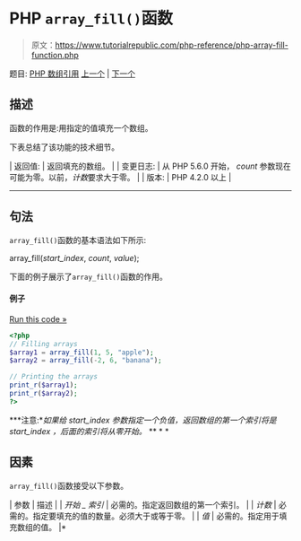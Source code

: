 # PHP `array_fill()`函数

> 原文：<https://www.tutorialrepublic.com/php-reference/php-array-fill-function.php>

题目: [PHP 数组引用](php-array-functions.php) [上一个](php-array-diff-ukey-function.php) | [下一个](php-array-fill-keys-function.php)

## 描述

函数的作用是:用指定的值填充一个数组。

下表总结了该功能的技术细节。

| 返回值: | 返回填充的数组。 |
| 变更日志: | 从 PHP 5.6.0 开始， *count* 参数现在可能为零。以前，*计数*要求大于零。 |
| 版本: | PHP 4.2.0 以上 |

* * *

## 句法

`array_fill()`函数的基本语法如下所示:

array_fill(*start_index*, *count*, *value*);

下面的例子展示了`array_fill()`函数的作用。

#### 例子

[Run this code »](../codelab.php?topic=php&file=fill-an-array-with-same-value "Run this code to view the output")

```php
<?php
// Filling arrays
$array1 = array_fill(1, 5, "apple");
$array2 = array_fill(-2, 6, "banana");

// Printing the arrays
print_r($array1);
print_r($array2);
?>
```

 ***注意:**如果给 *start_index* 参数指定一个负值，返回数组的第一个索引将是 *start_index* ，后面的索引将从零开始。*  ** * *

## 因素

`array_fill()`函数接受以下参数。

| 参数 | 描述 |
| *开始 _ 索引* | 必需的。指定返回数组的第一个索引。 |
| *计数* | 必需的。指定要填充的值的数量。必须大于或等于零。 |
| *值* | 必需的。指定用于填充数组的值。 |*